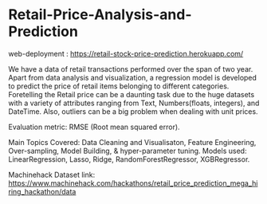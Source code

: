 # Retail-Price-Analysis-and-Prediction
web-deployment : https://retail-stock-price-prediction.herokuapp.com/

We have a data of retail transactions performed over the span of two year. Apart from data analysis and visualization, a regression model is developed to predict the price of retail items belonging to different categories. Foretelling the Retail price can be a daunting task due to the huge datasets with a variety of attributes ranging from Text, Numbers(floats, integers), and DateTime. Also, outliers can be a big problem when dealing with unit prices.

Evaluation metric: RMSE (Root mean squared error).

Main Topics Covered: Data Cleaning and Visualisaton, Feature Engineering, Over-sampling, Model Building, & hyper-parameter tuning.
Models used: LinearRegression, Lasso, Ridge, RandomForestRegressor, XGBRegressor.

Machinehack Dataset link: https://www.machinehack.com/hackathons/retail_price_prediction_mega_hiring_hackathon/data
